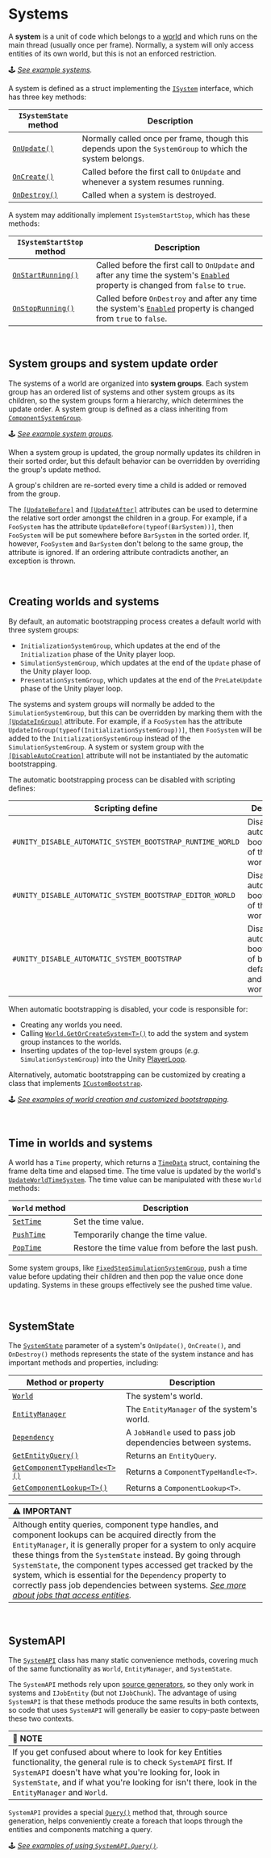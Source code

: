 # Systems

A **system** is a unit of code which belongs to a [world]() and which runs on the main thread (usually once per frame). Normally, a system will only access entities of its own world, but this is not an enforced restriction.

&#x1F579; *[See example systems](./examples/components_systems.md#system-and-systemgroup).*

A system is defined as a struct implementing the [`ISystem`](https://docs.unity3d.com/Packages/com.unity.entities@latest?subfolder=/api/Unity.Entities.ISystem.html) interface, which has three key methods:

| **`ISystemState` method** | **Description** |
|---|---|
| [`OnUpdate()`](https://docs.unity3d.com/Packages/com.unity.entities@latest?subfolder=/api/Unity.Entities.ISystem.OnUpdate.html) | Normally called once per frame, though this depends upon the `SystemGroup` to which the system belongs. |
| [`OnCreate()`](https://docs.unity3d.com/Packages/com.unity.entities@latest?subfolder=/api/Unity.Entities.ISystem.OnCreate.html) | Called before the first call to `OnUpdate` and whenever a system resumes running. |
| [`OnDestroy()`](https://docs.unity3d.com/Packages/com.unity.entities@latest?subfolder=/api/Unity.Entities.ISystem.OnDestroy.html) | Called when a system is destroyed. |

A system may additionally implement `ISystemStartStop`, which has these methods:

| **`ISystemStartStop` method** | **Description** |
|------|------|
| [`OnStartRunning()`](https://docs.unity3d.com/Packages/com.unity.entities@latest?subfolder=/api/Unity.Entities.ISystemStartStop.OnStartRunning.html) | Called before the first call to `OnUpdate` and after any time the system's [`Enabled`](xref:Unity.Entities.ComponentSystemBase.Enabled) property is changed from `false` to `true`. |
| [`OnStopRunning()`](https://docs.unity3d.com/Packages/com.unity.entities@latest?subfolder=/api/Unity.Entities.ISystemStartStop.OnStopRunning.html) | Called before `OnDestroy` and after any time the system's [`Enabled`](https://docs.unity3d.com/Packages/com.unity.entities@latest?subfolder=/api/Unity.Entities.SystemState.Enabled.html) property is changed from `true` to `false`. |

<br>

## System groups and system update order

The systems of a world are organized into **system groups**. Each system group has an ordered list of systems and other system groups as its children, so the system groups form a hierarchy, which determines the update order. A system group is defined as a class inheriting from [`ComponentSystemGroup`](https://docs.unity3d.com/Packages/com.unity.entities@latest?subfolder=/api/Unity.Entities.ComponentSystemGroup.html).

&#x1F579; *[See example system groups](./examples/components_systems.md#system-and-systemgroup).*

When a system group is updated, the group normally updates its children in their sorted order, but this default behavior can be overridden by overriding the group's update method.

A group's children are re-sorted every time a child is added or removed from the group.

The [`[UpdateBefore]`](https://docs.unity3d.com/Packages/com.unity.entities@latest?subfolder=/api/Unity.Entities.UpdateBeforeAttribute.html) and [`[UpdateAfter]`](https://docs.unity3d.com/Packages/com.unity.entities@latest?subfolder=/api/Unity.Entities.UpdateAfterAttribute.html) attributes can be used to determine the relative sort order amongst the children in a group. For example, if a `FooSystem` has the attribute `UpdateBefore(typeof(BarSystem))]`, then `FooSystem` will be put somewhere before `BarSystem` in the sorted order. If, however, `FooSystem` and `BarSystem` don't belong to the same group, the attribute is ignored. If an ordering attribute contradicts another, an exception is thrown.

<br>

## Creating worlds and systems

By default, an automatic bootstrapping process creates a default world with three system groups: 

- `InitializationSystemGroup`, which updates at the end of the `Initialization` phase of the Unity player loop.
- `SimulationSystemGroup`, which updates at the end of the `Update` phase of the Unity player loop.
- `PresentationSystemGroup`, which updates at the end of the `PreLateUpdate` phase of the Unity player loop.

The systems and system groups will normally be added to the `SimulationSystemGroup`, but this can be overridden by marking them with the [`[UpdateInGroup]`](https://docs.unity3d.com/Packages/com.unity.entities@latest?subfolder=/api/Unity.Entities.UpdateInGroupAttribute.html) attribute. For example, if a `FooSystem` has the attribute `UpdateInGroup(typeof(InitializationSystemGroup))]`, then `FooSystem` will be added to the `InitializationSystemGroup` instead of the `SimulationSystemGroup`. A system or system group with the [`[DisableAutoCreation]`](https://docs.unity3d.com/Packages/com.unity.entities@latest?subfolder=/api/Unity.Entities.DisableAutoCreationAttribute.html) attribute will not be instantiated by the automatic bootstrapping.

The automatic bootstrapping process can be disabled with scripting defines:

|**Scripting define**|**Description**|
|---|---|
|`#UNITY_DISABLE_AUTOMATIC_SYSTEM_BOOTSTRAP_RUNTIME_WORLD`| Disables automatic bootstrapping of the default world. |
|`#UNITY_DISABLE_AUTOMATIC_SYSTEM_BOOTSTRAP_EDITOR_WORLD`| Disables automatic bootstrapping of the Editor world. |
|`#UNITY_DISABLE_AUTOMATIC_SYSTEM_BOOTSTRAP`| Disables automatic bootstrapping of both the default world and the Editor world. |

When automatic bootstrapping is disabled, your code is responsible for:

- Creating any worlds you need.
- Calling [`World.GetOrCreateSystem<T>()`](https://docs.unity3d.com/Packages/com.unity.entities@latest?subfolder=/api/Unity.Entities.World.GetOrCreateSystem.html) to add the system and system group instances to the worlds.
- Inserting updates of the top-level system groups (*e.g.* `SimulationSystemGroup`) into the Unity [PlayerLoop](https://docs.unity3d.com/ScriptReference/LowLevel.PlayerLoop.html).

Alternatively, automatic bootstrapping can be customized by creating a class that implements [`ICustomBootstrap`](https://docs.unity3d.com/Packages/com.unity.entities@latest?subfolder=/api/Unity.Entities.ICustomBootstrap.html).

&#x1F579; *[See examples of world creation and customized bootstrapping](./examples/bootstrapping.md).*

<br>

## Time in worlds and systems

A world has a `Time` property, which returns a [`TimeData`](https://docs.unity3d.com/Packages/com.unity.entities@latest?subfolder=/api/Unity.Core.TimeData.html) struct, containing the frame delta time and elapsed time. The time value is updated by the world's [`UpdateWorldTimeSystem`](https://docs.unity3d.com/Packages/com.unity.entities@latest?subfolder=/api/Unity.Entities.UpdateWorldTimeSystem.html). The time value can be manipulated with these `World` methods:

|**`World` method**|**Description**|
|---|---|
| [`SetTime`](https://docs.unity3d.com/Packages/com.unity.entities@latest?subfolder=/api/Unity.Entities.World.SetTime.html) | Set the time value. |
| [`PushTime`](https://docs.unity3d.com/Packages/com.unity.entities@latest?subfolder=/api/Unity.Entities.World.PushTime.html) | Temporarily change the time value. |
| [`PopTime`](https://docs.unity3d.com/Packages/com.unity.entities@latest?subfolder=/api/Unity.Entities.World.PopTime.html) | Restore the time value from before the last push. |

Some system groups, like [`FixedStepSimulationSystemGroup`](https://docs.unity3d.com/Packages/com.unity.entities@latest?subfolder=/api/Unity.Entities.FixedStepSimulationSystemGroup.html), push a time value before updating their children and then pop the value once done updating. Systems in these groups effectively see the pushed time value.

<br>

## SystemState

The [`SystemState`](https://docs.unity3d.com/Packages/com.unity.entities@latest?subfolder=/api/Unity.Entities.SystemState.html) parameter of a system's `OnUpdate()`, `OnCreate()`, and `OnDestroy()` methods represents the state of the system instance and has important methods and properties, including:

|**Method or property**|**Description**|
|---|---|
| [`World`](https://docs.unity3d.com/Packages/com.unity.entities@latest?subfolder=/api/Unity.Entities.SystemState.World.html) | The system's world. |
| [`EntityManager`](https://docs.unity3d.com/Packages/com.unity.entities@latest?subfolder=/api/Unity.Entities.SystemState.EntityManager.html) | The `EntityManager` of the system's world. |
| [`Dependency`](https://docs.unity3d.com/Packages/com.unity.entities@latest?subfolder=/api/Unity.Entities.SystemState.Dependency.html) | A `JobHandle` used to pass job dependencies between systems. |
| [`GetEntityQuery()`](https://docs.unity3d.com/Packages/com.unity.entities@latest?subfolder=/api/Unity.Entities.SystemState.GetEntityQuery.html) | Returns an `EntityQuery`. |
| [`GetComponentTypeHandle<T>()`](https://docs.unity3d.com/Packages/com.unity.entities@latest?subfolder=/api/Unity.Entities.SystemState.GetComponentTypeHandle.html) | Returns a `ComponentTypeHandle<T>`. |
| [`GetComponentLookup<T>()`](https://docs.unity3d.com/Packages/com.unity.entities@latest?subfolder=/api/Unity.Entities.SystemState.GetComponentLookup.html) | Returns a `ComponentLookup<T>`.|

| &#x26A0; IMPORTANT |
| :- |
| Although entity queries, component type handles, and component lookups can be acquired directly from the `EntityManager`, it is generally proper for a system to only acquire these things from the `SystemState` instead. By going through `SystemState`, the component types accessed get tracked by the system, which is essential for the `Dependency` property to correctly pass job dependencies between systems. *[See more about jobs that access entities](./entities-jobs.md).* |

<br>

## SystemAPI

The [`SystemAPI`](https://docs.unity3d.com/Packages/com.unity.entities@latest?subfolder=/api/Unity.Entities.SystemAPI.html) class has many static convenience methods, covering much of the same functionality as `World`, `EntityManager`, and `SystemState`.

The `SystemAPI` methods rely upon [source generators](https://docs.microsoft.com/en-us/dotnet/csharp/roslyn-sdk/source-generators-overview), so they only work in systems and `IJobEntity` (but not `IJobChunk`). The advantage of using `SystemAPI` is that these methods produce the same results in both contexts, so code that uses `SystemAPI` will generally be easier to copy-paste between these two contexts.

| &#x1F4DD; NOTE |
| :- |
| If you get confused about where to look for key Entities functionality, the general rule is to check `SystemAPI` first. If `SystemAPI` doesn't have what you're looking for, look in `SystemState`, and if what you're looking for isn't there, look in the `EntityManager` and `World`. |

`SystemAPI` provides a special [`Query()`](https://docs.unity3d.com/Packages/com.unity.entities@latest?subfolder=/api/Unity.Entities.SystemAPI.Query.html) method that, through source generation, helps conveniently create a foreach that loops through the entities and components matching a query.

&#x1F579; *[See examples of using `SystemAPI.Query()`](./examples/components_systems.md#querying-for-entities).*

<br>